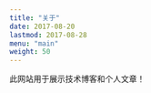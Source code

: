 ```yaml
---
title: "关于"
date: 2017-08-20
lastmod: 2017-08-28
menu: "main"
weight: 50
---
```


此网站用于展示技术博客和个人文章！
